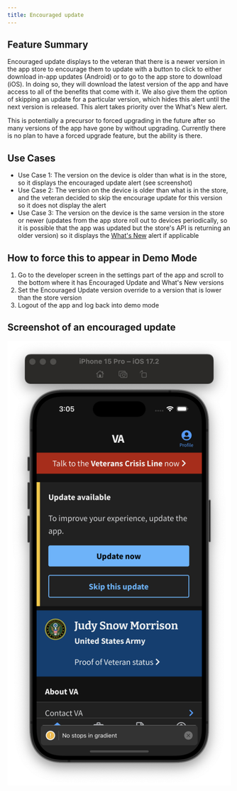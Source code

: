 ```yaml
---
title: Encouraged update
---
```


## Feature Summary

Encouraged update displays to the veteran that there is a newer version in the app store to encourage them to update with a button to click to either download in-app updates (Android) or to go to the app store to download (iOS). In doing so, they will download the latest version of the app and have access to all of the benefits that come with it. We also give them the option of skipping an update for a particular version, which hides this alert until the next version is released. This alert takes priority over the What's New alert.

This is potentially a precursor to forced upgrading in the future after so many versions of the app have gone by without upgrading. Currently there is no plan to have a forced upgrade feature, but the ability is there.

## Use Cases

* Use Case 1: The version on the device is older than what is in the store, so it displays the encouraged update alert (see screenshot)
* Use Case 2: The version on the device is older than what is in the store, and the veteran decided to skip the encourage update for this version so it does not display the alert
* Use Case 3: The version on the device is the same version in the store or newer (updates from the app store roll out to devices periodically, so it is possible that the app was updated but the store's API is returning an older version) so it displays the [What's New](../WhatsNew/WhatsNew.md) alert if applicable 

## How to force this to appear in Demo Mode

1. Go to the developer screen in the settings part of the app and scroll to the bottom where it has Encouraged Update and What's New versions
2. Set the Encouraged Update version override to a version that is lower than the store version
3. Logout of the app and log back into demo mode

## Screenshot of an encouraged update

![The VA mobile app showing an example of an encouraged update for a user](../../../static/img/encouragedUpdate/EncouragedUpdate.png)